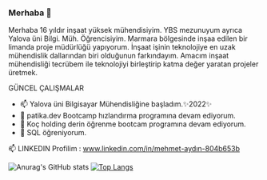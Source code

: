 ### Merhaba 👋
Merhaba 16 yıldır inşaat yüksek mühendisiyim. YBS mezunuyum ayrıca Yalova üni Bilgi. Müh. Öğrencisiyim. Marmara bölgesinde inşaa edilen bir limanda proje müdürlüğü yapıyorum. İnşaat işinin teknolojiye en uzak mühendislik dallarından biri olduğunun farkındayım. Amacım inşaat mühendisliği tecrübem ile teknolojiyi birleştirip katma değer yaratan projeler üretmek.

   GÜNCEL ÇALIŞMALAR
   - 📫 Yalova üni Bilgisayar Mühendisliğine başladım.✨2022✨
   - 🔭 patika.dev Bootcamp hızlandırma programına devam ediyorum.
   - 🌱 Koç holding derin öğrenme bootcam programına devam ediyorum.
   - 👯 SQL öğreniyorum.



   📫 LINKEDIN Profilim :  www.linkedin.com/in/mehmet-aydın-804b653b


![Anurag's GitHub stats](https://github-readme-stats.vercel.app/api?username=kocaeliproje&show_icons=true)            [![Top Langs](https://github-readme-stats.vercel.app/api/top-langs/?username=kocaeliproje&layout=compact)](https://github.com/kocaeliproje/github-readme-stats)


<!--
**kocaeliproje/kocaeliproje** is a ✨ _special_ ✨ repository because its `README.md` (this file) appears on your GitHub profile.

Here are some ideas to get you started:

- 🔭 I’m currently working on ...
- 🌱 I’m currently learning ...
- 👯 I’m looking to collaborate on ...
- 🤔 I’m looking for help with ...
- 💬 Ask me about ...
- 📫 How to reach me: ...
- 😄 Pronouns: ...
- ⚡ Fun fact: ...
-->
